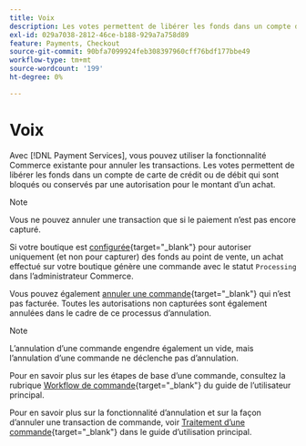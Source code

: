 ```yaml
---
title: Voix
description: Les votes permettent de libérer les fonds dans un compte de carte de crédit ou de débit qui sont bloqués ou conservés par une autorisation pour le montant d’un achat.
exl-id: 029a7038-2812-46ce-b188-929a7a758d89
feature: Payments, Checkout
source-git-commit: 90bfa7099924feb308397960cff76bdf177bbe49
workflow-type: tm+mt
source-wordcount: '199'
ht-degree: 0%

---
```


# Voix

Avec [!DNL Payment Services], vous pouvez utiliser la fonctionnalité Commerce existante pour annuler les transactions. Les votes permettent de libérer les fonds dans un compte de carte de crédit ou de débit qui sont bloqués ou conservés par une autorisation pour le montant d’un achat.

>[!NOTE]
>
>Vous ne pouvez annuler une transaction que si le paiement n’est pas encore capturé.

Si votre boutique est [configurée](https://docs.magento.com/user-guide/configuration/sales/payment-methods.html#payment-actions){target="_blank"} pour autoriser uniquement (et non pour capturer) des fonds au point de vente, un achat effectué sur votre boutique génère une commande avec le statut `Processing` dans l’administrateur Commerce.

Vous pouvez également [annuler une commande](https://docs.magento.com/user-guide/sales/order-update.html#cancel-a-pending-order){target="_blank"} qui n’est pas facturée. Toutes les autorisations non capturées sont également annulées dans le cadre de ce processus d’annulation.

>[!NOTE]
>
>L’annulation d’une commande engendre également un vide, mais l’annulation d’une commande ne déclenche pas d’annulation.

Pour en savoir plus sur les étapes de base d’une commande, consultez la rubrique [Workflow de commande](https://docs.magento.com/user-guide/sales/order-workflow.html){target="_blank"} du guide de l’utilisateur principal.

Pour en savoir plus sur la fonctionnalité d’annulation et sur la façon d’annuler une transaction de commande, voir [Traitement d’une commande](https://docs.magento.com/user-guide/sales/order-processing.html){target="_blank"} dans le guide d’utilisation principal.
